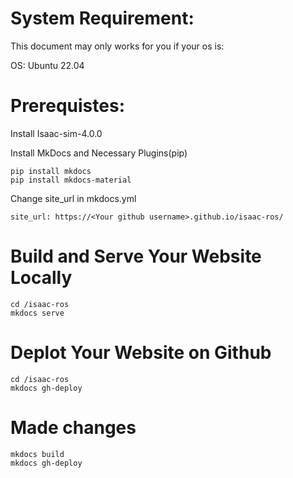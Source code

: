 # System Requirement:

This document may only works for you if your os is: 

OS: Ubuntu 22.04

# Prerequistes:

Install Isaac-sim-4.0.0

Install MkDocs and Necessary Plugins(pip)
```
pip install mkdocs
pip install mkdocs-material
```

Change site_url in mkdocs.yml
```
site_url: https://<Your github username>.github.io/isaac-ros/
```

# Build and Serve Your Website Locally
```
cd /isaac-ros
mkdocs serve
```

# Deplot Your Website on Github

```
cd /isaac-ros
mkdocs gh-deploy
```
# Made changes

```
mkdocs build
mkdocs gh-deploy
```